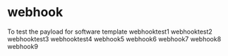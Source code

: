 # webhook
To test the payload for software template 
webhooktest1
webhooktest2
webhooktest3
webhooktest4
webhook5
webhook6
webhook7
webhook8
webhook9
